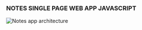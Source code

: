 ### NOTES SINGLE PAGE WEB APP JAVASCRIPT

![Notes app architecture][Diagram]

[Diagram]: https://github.com/olwend/js_note_app/blob/day-two/lib/notes.png
